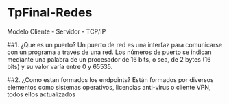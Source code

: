 # TpFinal-Redes
Modelo Cliente - Servidor - TCP/IP

##1. ¿Que es un puerto?
Un puerto de red es una interfaz para comunicarse con un programa a través de una red.
Los números de puerto se indican mediante una palabra de un procesador de 16 bits, o sea, de 2 bytes (16 bits) y su valor varía entre 0 y 65535.

##2. ¿Como estan formados los endpoints?
Están formados por diversos elementos como sistemas operativos, licencias anti-virus o cliente VPN, todos ellos actualizados



